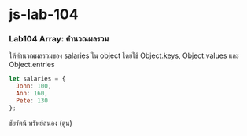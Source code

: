 # js-lab-104
### Lab104 Array: คำนวณผลรวม
ให้คำนวณผลรวมของ salaries ใน object โดยใช้ Object.keys, Object.values และ Object.entries

```JavaScript
let salaries = {
  John: 100,
  Ann: 160,
  Pete: 130
};
```

ชัยรัตน์ ทรัพย์สนอง (ตูน)
